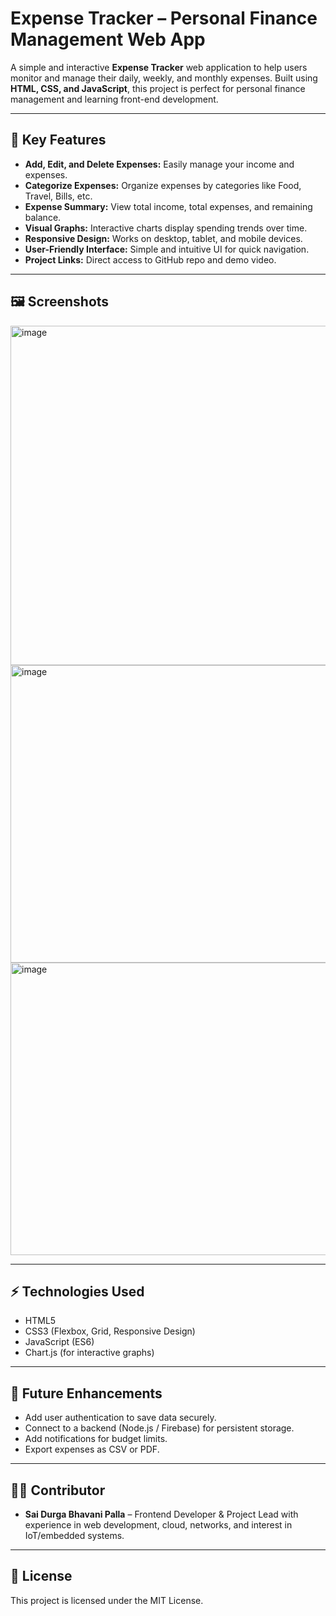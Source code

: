 # Expense Tracker – Personal Finance Management Web App

A simple and interactive **Expense Tracker** web application to help users monitor and manage their daily, weekly, and monthly expenses. Built using **HTML, CSS, and JavaScript**, this project is perfect for personal finance management and learning front-end development.

---

## 🌟 Key Features

- **Add, Edit, and Delete Expenses:** Easily manage your income and expenses.
- **Categorize Expenses:** Organize expenses by categories like Food, Travel, Bills, etc.
- **Expense Summary:** View total income, total expenses, and remaining balance.
- **Visual Graphs:** Interactive charts display spending trends over time.
- **Responsive Design:** Works on desktop, tablet, and mobile devices.
- **User-Friendly Interface:** Simple and intuitive UI for quick navigation.
- **Project Links:** Direct access to GitHub repo and demo video.

---

## 🖼️ Screenshots

<img width="1013" height="543" alt="image" src="https://github.com/user-attachments/assets/0070739e-527d-498e-b56b-0c2718617678" />
<img width="957" height="476" alt="image" src="https://github.com/user-attachments/assets/41bb40ee-dcc6-4f3a-9b3e-e19b5f95fd56" />
<img width="931" height="468" alt="image" src="https://github.com/user-attachments/assets/c5bd5fa7-5228-4148-9843-7c6eb4e9fee8" />




---

## ⚡ Technologies Used

- HTML5  
- CSS3 (Flexbox, Grid, Responsive Design)  
- JavaScript (ES6)  
- Chart.js (for interactive graphs)  

---

## 📌 Future Enhancements

- Add user authentication to save data securely.  
- Connect to a backend (Node.js / Firebase) for persistent storage.  
- Add notifications for budget limits.  
- Export expenses as CSV or PDF.  

---

## 👩‍💻 Contributor
- **Sai Durga Bhavani Palla** – Frontend Developer & Project Lead with experience in web development, cloud, networks, and interest in IoT/embedded systems.

---

## 📄 License

This project is licensed under the MIT License.  
